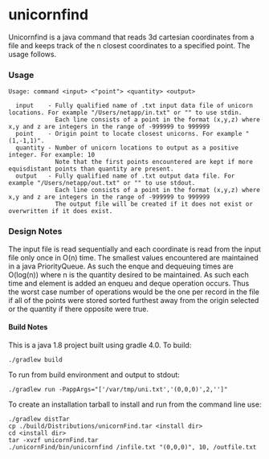 # unicornfind
Unicornfind is a java command that reads 3d cartesian coordinates from a file and keeps track of the n closest coordinates to a specified point. The usage follows.

### Usage
```
Usage: command <input> <"point"> <quantity> <output>

  input    - Fully qualified name of .txt input data file of unicorn locations. For example "/Users/netapp/in.txt" or "" to use stdin.
             Each line consists of a point in the format (x,y,z) where x,y and z are integers in the range of -999999 to 999999
  point    - Origin point to locate closest unicorns. For example "(1,-1,1)".
  quantity - Number of unicorn locations to output as a positive integer. For example: 10
             Note that the first points encountered are kept if more equisdistant points than quantity are present.
  output   - Fully qualified name of .txt output data file. For example "/Users/netapp/out.txt" or "" to use stdout.
             Each line consists of a point in the format (x,y,z) where x,y and z are integers in the range of -999999 to 999999
             The output file will be created if it does not exist or overwritten if it does exist.
```
### Design Notes
The input file is read sequentially and each coordinate is read from the input file only once in O(n) time. The smallest values encountered are maintained in a java  PriorityQueue. As such the enque and dequeuing times are O(log(n)) where n is the quantity desired to be maintained. As such each time and element is added an enqueu and deque operation occurs.
Thus the worst case number of operations would be the one per record in the file if all of the points were stored sorted furthest away from the origin selected or the quantity if there opposite were true. 

#### Build Notes
This is a java 1.8 project built using gradle 4.0. To build:
```
./gradlew build
```
To run from build environment and output to stdout:
```
./gradlew run -PappArgs="['/var/tmp/uni.txt','(0,0,0)',2,'']"
```
To create an installation tarball to install and run from the command line use:
```
./gradlew distTar
cp ./build/Distributions/unicornFind.tar <install dir>
cd <install dir>
tar -xvzf unicornFind.tar 
./unicornFind/bin/unicornfind /infile.txt "(0,0,0)", 10, /outfile.txt 
```
